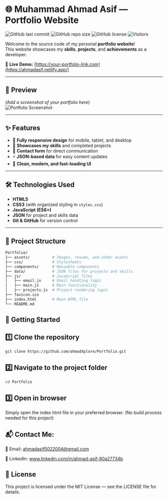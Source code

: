# 🌐 Muhammad Ahmad Asif — Portfolio Website

![GitHub last commit](https://img.shields.io/github/last-commit/ahmadXplore/Portfolio?color=blue&style=for-the-badge)
![GitHub repo size](https://img.shields.io/github/repo-size/ahmadXplore/Portfolio?color=green&style=for-the-badge)
![GitHub license](https://img.shields.io/github/license/ahmadXplore/Portfolio?style=for-the-badge)
![Visitors](https://visitor-badge.laobi.icu/badge?page_id=ahmadXplore.Portfolio)

Welcome to the source code of my personal **portfolio website**!  
This website showcases my **skills**, **projects**, and **achievements** as a developer.

🔗 **Live Demo:** [https://your-portfolio-link.com](https://ahmadasif.netlify.app/)

---

## 📸 Preview
*(Add a screenshot of your portfolio here)*  
![Portfolio Screenshot](profile.jpg)

---

## ✨ Features
- 📱 **Fully responsive design** for mobile, tablet, and desktop
- 🚀 **Showcases my skills** and completed projects
- 📩 **Contact form** for direct communication
- ⚡ **JSON-based data** for easy content updates
- 🎨 **Clean, modern, and fast-loading UI**

---

## 🛠️ Technologies Used
- **HTML5**
- **CSS3** (with organized styling in `styles.css`)
- **JavaScript (ES6+)**
- **JSON** for project and skills data
- **Git & GitHub** for version control

---

## 📂 Project Structure
```bash
Portfolio/
├── assets/          # Images, resume, and other assets
├── css/             # Stylesheets
├── components/      # Reusable components
├── data/            # JSON files for projects and skills
├── js/              # JavaScript files
│   ├── email.js     # Email handling logic
│   ├── main.js      # Main functionality
│   ├── projects.js  # Project rendering logic
├── favicon.ico
├── index.html       # Main HTML file
└── README.md
```
## 🚀 Getting Started

## 1️⃣ Clone the repository
```bash
git clone https://github.com/ahmadXplore/Portfolio.git
```
## 2️⃣ Navigate to the project folder
```bash
cd Portfolio
```
## 3️⃣ Open in browser
Simply open the index.html file in your preferred browser.
(No build process needed for this project)

## 📬 Contact Me:

📧 Email: ahmadasif5022004@gmail.com

💼 LinkedIn: www.linkedin.com/in/ahmad-asif-80a27734b

## 📜 License
This project is licensed under the MIT License — see the LICENSE file for details.



